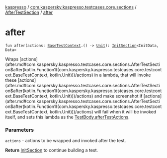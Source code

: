 [kaspresso](../../index.md) / [com.kaspersky.kaspresso.testcases.core.sections](../index.md) / [AfterTestSection](index.md) / [after](./after.md)

# after

`fun after(actions: `[`BaseTestContext`](../../com.kaspersky.kaspresso.testcases.core.testcontext/-base-test-context.md)`.() -> `[`Unit`](https://kotlinlang.org/api/latest/jvm/stdlib/kotlin/-unit/index.html)`): `[`InitSection`](../-init-section/index.md)`<InitData, Data>`

Wraps [actions](after.md#com.kaspersky.kaspresso.testcases.core.sections.AfterTestSection$after(kotlin.Function1((com.kaspersky.kaspresso.testcases.core.testcontext.BaseTestContext, kotlin.Unit)))/actions) in a lambda, that will invoke these [actions](after.md#com.kaspersky.kaspresso.testcases.core.sections.AfterTestSection$after(kotlin.Function1((com.kaspersky.kaspresso.testcases.core.testcontext.BaseTestContext, kotlin.Unit)))/actions) and make screenshot if [actions](after.md#com.kaspersky.kaspresso.testcases.core.sections.AfterTestSection$after(kotlin.Function1((com.kaspersky.kaspresso.testcases.core.testcontext.BaseTestContext, kotlin.Unit)))/actions) will fail when it
will be invoked itself, and sets this lambda as the [TestBody.afterTestActions](#).

### Parameters

`actions` - actions to be wrapped and invoked after the test.

**Return**
[InitSection](../-init-section/index.md) to continue building a test.

